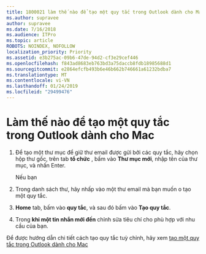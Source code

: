 ```yaml
---
title: 1800021 làm thế nào để tạo một quy tắc trong Outlook dành cho Mac
ms.author: supravee
author: supravee
ms.date: 7/16/2018
ms.audience: ITPro
ms.topic: article
ROBOTS: NOINDEX, NOFOLLOW
localization_priority: Priority
ms.assetid: e3b275ac-09b6-47de-94d2-cf3e29cef446
ms.openlocfilehash: f843ad8683eb763bd3a75daccb8fdb18985688d1
ms.sourcegitcommit: e2864efcfb493b6e46b662b746661a61232bdba7
ms.translationtype: MT
ms.contentlocale: vi-VN
ms.lasthandoff: 01/24/2019
ms.locfileid: "29499476"
---
```

# <a name="how-to-create-a-rule-in-outlook-for-mac"></a>Làm thế nào để tạo một quy tắc trong Outlook dành cho Mac

1. Để tạo một thư mục để giữ thư email được gửi bởi các quy tắc, hãy chọn hộp thư gốc, trên tab **tổ chức** , bấm vào **Thư mục mới**, nhập tên của thư mục, và nhấn Enter.
    
    Nếu bạn 
    
2. Trong danh sách thư, hãy nhấp vào một thư email mà bạn muốn o tạo một quy tắc.
    
3. **Home** tab, bấm vào **quy tắc**, và sau đó bấm vào **Tạo quy tắc**.
    
4. Trong **khi một tin nhắn mới đến** chỉnh sửa tiêu chí cho phù hợp với nhu cầu của bạn. 
    
Để được hướng dẫn chi tiết cách tạo quy tắc tuỳ chỉnh, hãy xem [tạo một quy tắc trong Outlook dành cho Mac](https://aka.ms/AA1uy0v)
  

